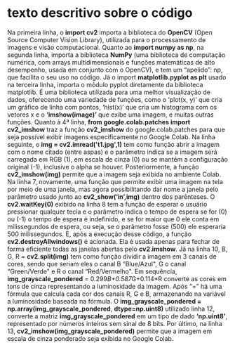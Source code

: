 # texto descritivo sobre o código
Na primeira linha, o **import cv2** importa a biblioteca do **OpenCV** (Open Source Computer Vision Library), utilizada para o processamento de imagens e visão computacional.
Quanto ao **import numpy as np**, na segunda linha, importa a biblioteca **NumPy** (uma biblioteca de computação numérica, com arrays multidimensionais e funções matemáticas de alto desempenho, usada em conjunto com o OpenCV), e tem um “apelido”: np, que facilita o seu uso no código. 
Já o import **matplotlib.pyplot as plt** usado na terceira linha, importa o módulo pyplot diretamente da biblioteca matplotlib. É uma biblioteca utilizada para uma melhor visualização de dados, oferecendo uma variedade de funções, como o ‘plot(x, y)’ que cria um gráfico de linha com pontos, ‘hist(x)’ que cria um histograma com os vetores x e o **‘imshow(image)’** que exibe uma imagem, e muitas outras funções. 
Quanto à 4ª linha, **from google.colab.patches import cv2_imshow** traz a função **cv2_imshow** do google.colab.patches para que seja possível exibir imagens especificamente no Google Colab.
Na linha seguinte, o **img = cv2.imread('t1.jpg',1)** tem como função abrir a imagem com o nome citado (entre aspas) e o parâmetro indica se a imagem será carregada em RGB (1), em escala de cinza (0) ou se mantém a configuração original (-1), inclusive o alpha se houver. 
Posteriormente, a função **cv2_imshow(img)** permite que a imagem seja exibida no ambiente Colab. Na linha 7, novamente, uma função que permite exibir uma imagem na tela por meio de uma janela, mas agora possibilitando dar nome a janela pelo parâmetro usado junto ao **cv2_show(‘in’,img)** dentro dos parênteses.
O **cv2.waitKey(0)** exibido na linha 8 tem a função de esperar o usuário pressionar qualquer tecla e o parâmetro indica o tempo de espera se for (0) ou (-1) o tempo de espera é indefinido, e se for maior que 0 ele conta em milissegundos de espera, ou seja, se o parâmetro fosse (500) ele esperaria 500 milissegundos. E, após a execução desse código, a função **cv2.destroyAllwindows()** é acionada. Ela é usada apenas para fechar de forma eficiente todas as janelas abertas pelo **cv2.imshow**.
Já na linha 10, B, G, R = **cv2.split(img)** tem como função dividir a imagem em 3 canais de cores, sendo que seriam eles o canal B  “Blue/Azul", G o canal “Green/Verde" e R o canal “Red/Vermelho". Em sequência, **img_grayscale_pondered** = 0.299*B+0.587*G+0.114*R converte as cores em tons de cinza representando a luminosidade da imagem. Após “=” há uma fórmula que calcula cada cor dos canais R, G e B, armazenando na variável a luminosidade baseada na fórmula. O **img_grayscale_pondered = np.array(img_grayscale_pondered**, **dtype=np.uint8)** utilizado linha 12, converte a matriz **img_grayscale_pondered** em um tipo de dado **‘np.uint8’**, representado por números inteiros sem sinal de 8 bits. Por último, na linha 13, **cv2_imshow(img_grayscale_pondered)** permite que a imagem em escala de cinza ponderado seja exibida no Google Colab.

